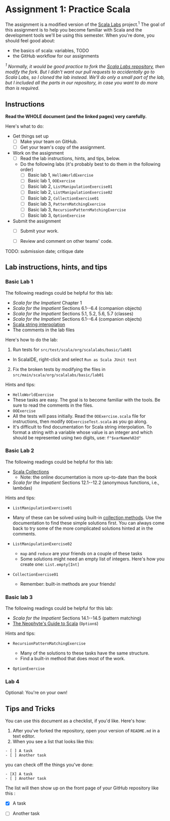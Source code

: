 # Assignment 1: Practice Scala
The assignment is a modified version of the
[Scala Labs](http://scala-labs.github.io/) project.<sup>1</sup> The goal of this
assignment is to help you become familiar with Scala and the development tools
we'll be using this semester. When you're done, you should feel good about:

- the basics of scala: variables, TODO
- the GitHub workflow for our assignments


*<sup>1</sup> Normally, it would be good practice to fork the 
[Scala Labs repository](https://github.com/scala-labs/scala-labs/), then modify
the fork. But I didn't want our pull requests to accidentally go to Scala Labs,
so I cloned the lab instead. We'll do only a small part of the lab, but I
included all the parts in our repository, in case you want to do more than is
required.*

## Instructions
**Read the WHOLE document (and the linked pages) very carefully.**

Here's what to do:

- Get things set up
  - [ ] Make your team on GitHub.
  - [ ] Get your team's copy of the assignment.

- Work on the assignment
  - [ ] Read the lab instructions, hints, and tips, below.
  - Do the following labs (it's probably best to do them in the following order)
     - [ ] Basic lab 1, `HelloWorldExercise`
     - [ ] Basic lab 1, `OOExercise`
     - [ ] Basic lab 2, `ListManipulationExercise01`
     - [ ] Basic lab 2, `ListManipulationExercise02`
     - [ ] Basic lab 2, `CollectionExercise01`
     - [ ] Basic lab 3, `PatternMatchingExercise`
     - [ ] Basic lab 3, `RecursionPatternMatchingExercise`
     - [ ] Basic lab 3, `OptionExercise`

- Submit the assignment 
  - [ ] Submit your work.
  - [ ] Review and comment on other teams' code. 


TODO: submission date; critique date

## Lab instructions, hints, and tips


### Basic Lab 1

The following readings could be helpful for this lab:

-   *Scala for the Impatient* Chapter 1
-   *Scala for the Impatient* Sections 6.1--6.4 (companion objects)
-   *Scala for the Impatient* Sections 5.1, 5.2, 5.6, 5.7 (classes)
-   *Scala for the Impatient* Sections 6.1--6.4 (companion objects)
-   [Scala string interpolation](http://docs.scala-lang.org/overviews/core/string-interpolation.html)
-   The comments in the lab files

Here's how to do the lab:

1.  Run tests for `src/test/scala/org/scalalabs/basic/lab01`
  -   In ScalaIDE, right-click and select `Run as Scala JUnit test`

2.  Fix the broken tests by modifying the files in `src/main/scala/org/scalalabs/basic/lab01`

Hints and tips:

-   `HelloWorldExercise`
  -   These tasks are easy. The goal is to become familiar with the tools. Be sure to read the comments in the files.
-   `OOExercise`
  -   All the tests will pass initially. Read the `OOExercise.scala` file for instructions, then modify `OOExerciseTest.scala` as you go along.
  - It's difficult to find documentation for Scala string interpolation. To format a string with a variable whose value is an integer and which should be represented using two digits, use: `f"$varName%02d"`

### Basic Lab 2

The following readings could be helpful for this lab:

-   [Scala Collections](http://docs.scala-lang.org/overviews/collections/introduction.html)
    -   Note: the online documentation is more up-to-date than the book
-   *Scala for the Impatient* Sections 12.1--12.2 (anonymous functions, i.e., lambdas)

Hints and tips:

-  `ListManipulationExercise01`
  -   Many of these can be solved using built-in [collection methods](http://docs.scala-lang.org/overviews/collections/introduction.html). Use the documentation to find these simple solutions first. You can always come back to try some of the more complicated solutions hinted at in the comments.

- `ListManipulationExercise02`
  -   `map` and `reduce` are your friends on a couple of these tasks
  -   Some solutions might need an empty list of integers. Here's how you create one: `List.empty[Int]`

- `CollectionExercise01`
  -   Remember: built-in methods are your friends!

### Basic lab 3

The following readings could be helpful for this lab:

-   *Scala for the Impatient* Sections 14.1--14.5 (pattern matching)
-   [The Neophyte's Guide to Scala](http://danielwestheide.com/blog/2012/12/19/the-neophytes-guide-to-scala-part-5-the-option-type.html) (`Option`s)

Hints and tips:

- `RecursionPatternMatchingExercise`
  - Many of the solutions to these tasks have the same structure.
  - Find a built-in method that does most of the work.

- `OptionExercise`

### Lab 4

Optional: You're on your own!

## Tips and Tricks
You can use this document as a
checklist, if you'd like. Here's how: 

1. After you've forked the repository, open your version of `README.md` in a
text editor.
2. When you see a list that looks like this:

```
- [ ] A task
- [ ] Another task
```

you can check off the things you've done:

```
- [X] A task
- [ ] Another task
```

The list will then show up on the front page of your GitHub repository like this
:

- [X] A task
- [ ] Another task


